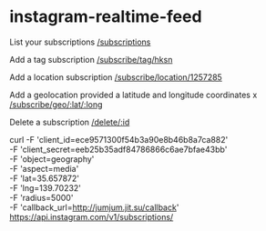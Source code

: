 instagram-realtime-feed
=======================

List your subscriptions
[/subscriptions](http://jumjum.jit.su/subscriptions)

Add a tag subscription
[/subscribe/tag/hksn](http://jumjum.jit.su/subscribe/tag/hksn)

Add a location subscription
[/subscribe/location/1257285](http://junjun.jit.su/subscribe/location/1257285)

Add a geolocation provided a latitude and longitude coordinates
x [/subscribe/geo/:lat/:long](http://junjun.jit.su/subscribe/geo/:lat/:long)

Delete a subscription
[/delete/:id](#)

curl -F 'client_id=ece9571300f54b3a90e8b46b8a7ca882' \
     -F 'client_secret=eeb25b35adf84786866c6ae7bfae43bb' \
     -F 'object=geography' \
     -F 'aspect=media' \
     -F 'lat=35.657872' \
     -F 'lng=139.70232' \
     -F 'radius=5000' \
     -F 'callback_url=http://jumjum.jit.su/callback' \
     https://api.instagram.com/v1/subscriptions/